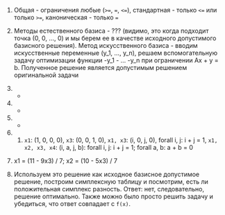 1) Общая - ограничения любые (`>=`, `=`, `<=`), стандартная - только `<=` или только `>=`, каноническая - только `=`

2) Методы естественного базиса - ??? (видимо, это когда подходит точка (0, 0, ..., 0) и мы берем ее в качестве исходного допустимого базисного решения). Метод искусственного базиса - вводим искусственные переменные (y_1, ..., y_n), решаем вспомогательную задачу оптимизации функции -y_1 - ... -y_n при ограничении Ax + y = b. Полученное решение является допустимым решением оригинальной задачи

3) -

4) -

5) -

6) 1. `x1`: (1, 0, 0, 0), `x3`: (0, 0, 1, 0), `x1, x3`: (i, 0, j, 0), forall i, j: i + j = 1, `x1, x2, x3, x4`: (i, a, j, b): forall i, j: i + j = 1; forall a, b: a + b = 0

7) x1 = (11 - 9x3) / 7; x2 = (10 - 5x3) / 7

8) Используем это решение как исходное базисное допустимое решение, построим симплексную таблицу и посмотрим, есть ли положительная симплекс разность. Ответ: нет, следовательно, решение оптимально. Также можно было просто решить задачу и убедиться, что ответ совпадает с `f(x)`.